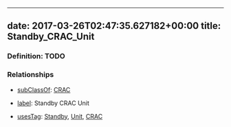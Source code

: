 
---
date: 2017-03-26T02:47:35.627182+00:00
title: Standby_CRAC_Unit
---
### Definition: TODO

### Relationships

* [subClassOf](http://www.w3.org/2000/01/rdf-schema#subClassOf): [CRAC](https://brickschema.org/schema/1.0/Brick#CRAC)

* [label](http://www.w3.org/2000/01/rdf-schema#label): Standby CRAC Unit

* [usesTag](https://brickschema.org/schema/1.0/BrickFrame#usesTag): [Standby](https://brickschema.org/schema/1.0/BrickTag#Standby), [Unit](https://brickschema.org/schema/1.0/BrickTag#Unit), [CRAC](https://brickschema.org/schema/1.0/BrickTag#CRAC)
